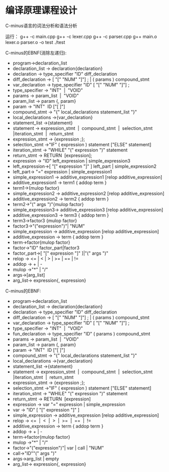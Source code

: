 # 编译原理课程设计

C-minus语言的词法分析和语法分析

运行：
g++ -c main.cpp
g++ -c lexer.cpp
g++ -c parser.cpp
g++ main.o lexer.o parser.o -o test
./test


C-minus的EBNF(消除左递归):
* program->declaration_list
* declaration_list -> declaration{declaration}
* declaration -> type_specifier "ID" diff_declaration
* diff_declaration -> [ "[" "NUM" "]"] ; |  ( params )  compound_stmt
* var_declaration -> type_specifier "ID" [ "[" "NUM" "]"] ;
* type_specifier -> "INT"  |  "VOID"
* params -> param_list  |  "VOID"
* param_list -> param {, param}
* param -> "INT"  ID  ["[ ]"]
* compound_stmt -> "{" local_declarations statement_list "}"
* local_declarations ->{var_declaration}
* statement_list ->{statement}
* statement -> expression_stmt  |  compound_stmt  |  selection_stmt  |iteration_stmt  |  return_stmt
* expression_stmt -> {expression ;};
* selection_stmt ->"IF" ( expression ) statement ["ELSE" statement]
* iteration_stmt -> "WHILE" "(" expression ")" statement
* return_stmt -> RETURN  [expression];
* expression -> "ID" left_expression | simple_expression3
* left_expression->[ "[" expression "]" ] left_part | simple_expression2
* left_part-> "=" expression | simple_expression1
* simple_expression1 -> additive_expression1 [relop additive_expression]
* additive_expression1 -> term1 { addop term }
* term1->{mulop factor}
* simple_expression2 -> additive_expression2 [relop additive_expression]
* additive_expression2 -> term2 { addop term }
* term2->"(" args ")"{mulop factor}
* simple_expression3-> additive_expression3 [relop additive_expression]
* additive_expression3 -> term3 { addop term }
* term3->factor3 {mulop factor}
* factor3->"("expression")"| "NUM"
* simple_expression -> additive_expression [relop additive_expression]
* additive_expression -> term { addop term }
* term->factor{mulop factor}
* factor->"ID" factor_part|factor3
* factor_part->[ "[" expression "]" ]|"(" args ")"
* relop -> <=  |  <  |  >  |  >=  |  ==  |  != 
* addop → + | -  
* mulop ->"*" | "/"
* args->[arg_list]
* arg_list-> expression{, expression}


C-minus的EBNF:
* program->declaration_list
* declaration_list -> declaration{declaration}
* declaration -> type_specifier "ID" diff_declaration
* diff_declaration -> [ "[" "NUM" "]"] ; |  ( params )  compound_stmt
* var_declaration -> type_specifier "ID" [ "[" "NUM" "]"] ;
* type_specifier -> "INT"  |  "VOID"
* fun_declaration -> type_specifier "ID" ( params )  compound_stmt
* params -> param_list  |  "VOID"
* param_list -> param {, param}
* param -> "INT"  ID  ["[ ]"]
* compound_stmt -> "{" local_declarations statement_list "}"
* local_declarations ->{var_declaration}
* statement_list ->{statement}
* statement -> expression_stmt  |  compound_stmt  |  selection_stmt  |iteration_stmt  |  return_stmt
* expression_stmt -> {expression ;};
* selection_stmt ->"IF" ( expression ) statement ["ELSE" statement]
* iteration_stmt -> "WHILE" "(" expression ")" statement
* return_stmt -> RETURN  [expression]
* expression -> var "=" expression | simple_expression
* var -> "ID" [ "[" expression "]" ]
* simple_expression -> additive_expression [relop additive_expression]
* relop -> <=  |  <  |  >  |  >=  |  ==  |  != 
* additive_expression -> term { addop term }
* addop → + | -  
* term->factor{mulop factor}
* mulop ->"*" | "/"
* factor->"("expression")"| var | call | "NUM"
* call->"ID""(" args ")"
* args->arg_list | empty
* arg_list-> expression{, expression}

